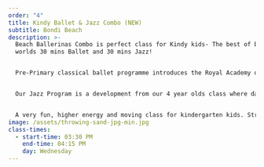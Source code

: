 ```yaml
---
order: "4"
title: Kindy Ballet & Jazz Combo (NEW)
subtitle: Bondi Beach
description: >-
  Beach Ballerinas Combo is perfect class for Kindy kids- The best of both dance
  worlds 30 mins Ballet and 30 mins Jazz! 


  Pre-Primary classical ballet programme introduces the Royal Academy of Dance syllabus and continues the development of ballet technique as new steps are introduced to challenge our young dancers.


  Our Jazz Program is a development from our 4 year olds class where dancers learn funky age appropriate routines with a technical focus. Jazz is a great free movement class for dancers after a ballet class and builds dancer presence, awareness and confidence.


  A very fun, higher energy and moving class for kindergarten kids. Strength and stretching exercises are formally introduced in this level which assists with childrens posture and dance technique.
image: /assets/throwing-sand-jpg-min.jpg
class-times:
  - start-time: 03:30 PM
    end-time: 04:15 PM
    day: Wednesday
---
```

